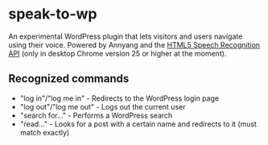 speak-to-wp
===========

An experimental WordPress plugin that lets visitors and users navigate using their voice. Powered by Annyang and the [HTML5 Speech Recognition API](http://shapeshed.com/html5-speech-recognition-api/) (only in desktop Chrome version 25 or higher at the moment).

## Recognized commands

* "log in"/"log me in" - Redirects to the WordPress login page
* "log out"/"log me out" - Logs out the current user
* "search for..." - Performs a WordPress search
* "read..." - Looks for a post with a certain name and redirects to it (must match exactly)

